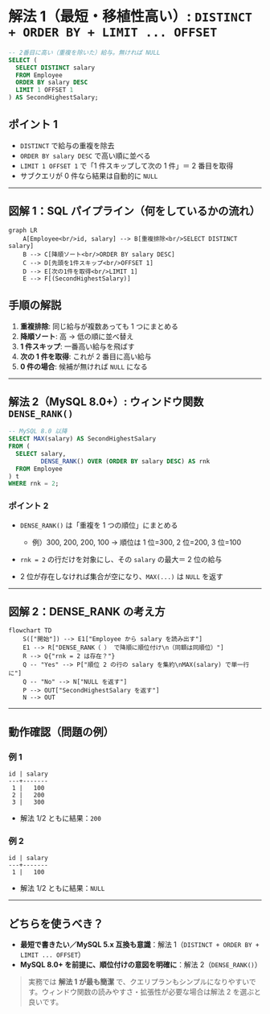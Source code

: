 # 解法 1（最短・移植性高い）: `DISTINCT + ORDER BY + LIMIT ... OFFSET`

```sql
-- 2番目に高い（重複を除いた）給与。無ければ NULL
SELECT (
  SELECT DISTINCT salary
  FROM Employee
  ORDER BY salary DESC
  LIMIT 1 OFFSET 1
) AS SecondHighestSalary;
```

## ポイント 1

- `DISTINCT` で給与の重複を除去
- `ORDER BY salary DESC` で高い順に並べる
- `LIMIT 1 OFFSET 1` で「1 件スキップして次の 1 件」＝ 2 番目を取得
- サブクエリが 0 件なら結果は自動的に `NULL`

---

## 図解 1：SQL パイプライン（何をしているかの流れ）

```mermaid
graph LR
    A[Employee<br/>id, salary] --> B[重複排除<br/>SELECT DISTINCT salary]
    B --> C[降順ソート<br/>ORDER BY salary DESC]
    C --> D[先頭を1件スキップ<br/>OFFSET 1]
    D --> E[次の1件を取得<br/>LIMIT 1]
    E --> F[(SecondHighestSalary)]
```

## 手順の解説

1. **重複排除**: 同じ給与が複数あっても 1 つにまとめる
2. **降順ソート**: 高 → 低の順に並べ替え
3. **1 件スキップ**: 一番高い給与を飛ばす
4. **次の 1 件を取得**: これが 2 番目に高い給与
5. **0 件の場合**: 候補が無ければ `NULL` になる

---

## 解法 2（MySQL 8.0+）: ウィンドウ関数 `DENSE_RANK()`

```sql
-- MySQL 8.0 以降
SELECT MAX(salary) AS SecondHighestSalary
FROM (
  SELECT salary,
         DENSE_RANK() OVER (ORDER BY salary DESC) AS rnk
  FROM Employee
) t
WHERE rnk = 2;
```

### ポイント 2

- `DENSE_RANK()` は「重複を 1 つの順位」にまとめる
    - 例）300, 200, 200, 100 → 順位は 1 位=300, 2 位=200, 3 位=100

- `rnk = 2` の行だけを対象にし、その `salary` の最大＝ 2 位の給与
- 2 位が存在しなければ集合が空になり、`MAX(...)` は `NULL` を返す

---

## 図解 2：DENSE_RANK の考え方

```mermaid
flowchart TD
    S(["開始"]) --> E1["Employee から salary を読み出す"]
    E1 --> R["DENSE_RANK（ ） で降順に順位付け\n（同額は同順位）"]
    R --> Q{"rnk = 2 は存在？"}
    Q -- "Yes" --> P["順位 2 の行の salary を集約\nMAX(salary) で単一行に"]
    Q -- "No" --> N["NULL を返す"]
    P --> OUT["SecondHighestSalary を返す"]
    N --> OUT
```

---

## 動作確認（問題の例）

### 例 1

```text
id | salary
---+-------
 1 |   100
 2 |   200
 3 |   300
```

- 解法 1/2 ともに結果：`200`

### 例 2

```text
id | salary
---+-------
 1 |   100
```

- 解法 1/2 ともに結果：`NULL`

---

## どちらを使うべき？

- **最短で書きたい／MySQL 5.x 互換も意識**：解法 1（`DISTINCT + ORDER BY + LIMIT ... OFFSET`）
- **MySQL 8.0+ を前提に、順位付けの意図を明確に**：解法 2（`DENSE_RANK()`）

> 実務では **解法 1 が最も簡潔** で、クエリプランもシンプルになりやすいです。ウィンドウ関数の読みやすさ・拡張性が必要な場合は解法 2 を選ぶと良いです。
